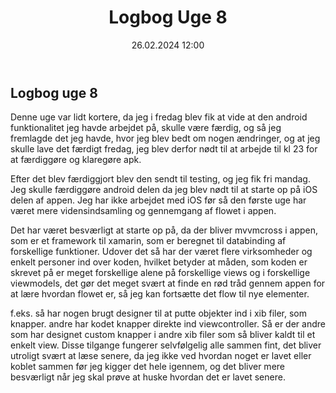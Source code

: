 ﻿---
title: Logbog Uge 8
date: 26.02.2024 12:00
categories: [Praktik]
tags: [praktik]
---
## Logbog uge 8

Denne uge var lidt kortere, da jeg i fredag blev fik at vide at den android funktionalitet jeg havde arbejdet på,
skulle være færdig, og så jeg fremlagde det jeg havde, hvor jeg blev bedt om nogen ændringer, og at jeg skulle lave det færdigt fredag,
jeg blev derfor nødt til at arbejde til kl 23 for at færdiggøre og klaregøre apk. 

Efter det blev færdiggjort blev den sendt til testing, og jeg fik fri mandag.
Jeg skulle færdiggøre android delen da jeg blev nødt til at starte op på iOS delen af appen.
Jeg har ikke arbejdet med iOS før så den første uge har været mere vidensindsamling og gennemgang af flowet i appen.

Det har været besværligt at starte op på, da der bliver mvvmcross i appen, som er et framework til xamarin,
som er beregnet til databinding af forskellige funktioner.
Udover det så har der været flere virksomheder og enkelt personer ind over koden, hvilket betyder at måden,
som koden er skrevet på er meget forskellige alene på forskellige views og i forskellige viewmodels, 
det gør det meget svært at finde en rød tråd gennem appen for at lære hvordan flowet er, så jeg kan fortsætte det flow til nye elementer.

f.eks. så har nogen brugt designer til at putte objekter ind i xib filer, som knapper. andre har kodet knapper direkte ind viewcontroller.
Så er der andre som har designet custom knapper i andre xib filer som så bliver kaldt til et enkelt view. 
Disse tilgange fungerer selvfølgelig alle sammen fint, det bliver utroligt svært at læse senere, 
da jeg ikke ved hvordan noget er lavet eller koblet sammen før jeg kigger det hele igennem, 
og det bliver mere besværligt når jeg skal prøve at huske hvordan det er lavet senere.

